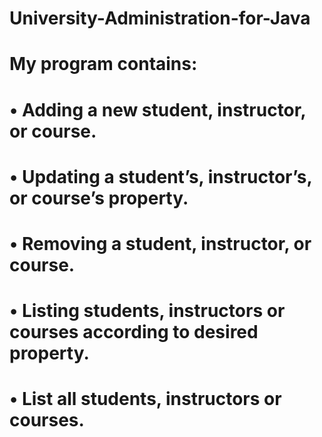 # University-Administration-for-Java

# My program contains: 
# • Adding a new student, instructor, or course.
# • Updating a student’s, instructor’s, or course’s property.
# • Removing a student, instructor, or course.
# • Listing students, instructors or courses according to desired property.
# • List all students, instructors or courses.
